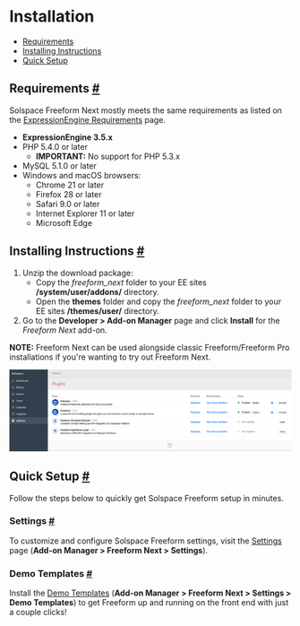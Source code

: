 # Installation

* [Requirements](#requirements)
* [Installing Instructions](#install)
* [Quick Setup](#setup)

## Requirements <a href="#requirements" id="requirements" class="docs-anchor">#</a>
Solspace Freeform Next mostly meets the same requirements as listed on the [ExpressionEngine Requirements](https://docs.expressionengine.com/v3/installation/requirements.html) page.

* **ExpressionEngine 3.5.x**
* PHP 5.4.0 or later
	* **IMPORTANT:** No support for PHP 5.3.x
* MySQL 5.1.0 or later
* Windows and macOS browsers:
	* Chrome 21 or later
	* Firefox 28 or later
	* Safari 9.0 or later
	* Internet Explorer 11 or later
	* Microsoft Edge

## Installing Instructions <a href="#install" id="install" class="docs-anchor">#</a>
1. Unzip the download package:
	* Copy the *freeform_next* folder to your EE sites **/system/user/addons/** directory.
	* Open the **themes** folder and copy the *freeform_next* folder to your EE sites **/themes/user/** directory.
2. Go to the **Developer > Add-on Manager** page and click **Install** for the *Freeform Next* add-on.

**NOTE:** Freeform Next can be used alongside classic Freeform/Freeform Pro installations if you're wanting to try out Freeform Next.

[![Installation](images/cp_install.png)](images/cp_install.png)

## Quick Setup <a href="#setup" id="setup" class="docs-anchor">#</a>
Follow the steps below to quickly get Solspace Freeform setup in minutes.

### Settings <a href="#settings" id="settings" class="docs-anchor">#</a>
To customize and configure Solspace Freeform settings, visit the [Settings](settings.md) page (**Add-on Manager > Freeform Next > Settings**).

### Demo Templates <a href="#demo-templates" id="demo-templates" class="docs-anchor">#</a>
Install the [Demo Templates](demo-templates.md) (**Add-on Manager > Freeform Next > Settings > Demo Templates**) to get Freeform up and running on the front end with just a couple clicks!
